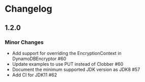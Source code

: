 # Changelog

## 1.2.0

### Minor Changes

* Add support for overriding the EncryptionContext in DynamoDBEncryptor #60
* Update examples to use PUT instead of Clobber #60
* Document the minimum supported JDK version as JDK8 #57
* Add CI for JDK11 #62
